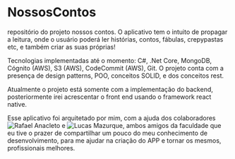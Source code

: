 # NossosContos
repositório do projeto nossos contos.
O aplicativo tem o intuito de propagar a leitura, onde o usuário poderá ler histórias, contos, fábulas, crepypastas etc, e também criar as suas próprias!

Tecnologias implementadas até o momento: C#, .Net Core, MongoDB, Cógnito (AWS), S3 (AWS), CodeCommit (AWS), Git.
O projeto conta com a presença de design patterns, POO, conceitos SOLID, e dos conceitos rest.

Atualmente o projeto está somente com a implementação do backend, posteriormente irei acrescentar o front end usando o framework react native.

Esse aplicativo foi arquitetado por mim, com a ajuda dos colaboradores ![Rafael Anacleto](https://github.com/anacleto616) e ![Lucas Mazurque](https://github.com/LucasLMazurque), ambos amigos da faculdade que eu tive o prazer de compartilhar um pouco do meu conhecimento de desenvolvimento, para me ajudar na criação do APP e tornar os mesmos, profissionais melhores. 

